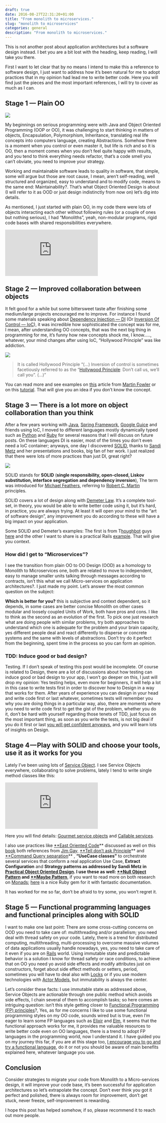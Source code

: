 ```yaml
--- 
draft: true
date: 2016-08-27T22:31:20+01:00
title: "From monolith to microservices."
slug: "monolith to microservices" 
categories: general
description: "From monolith to microservices."
---
```


This is not another post about application architectures but a software design instead. I bet you are a bit lost with the heading, keep reading, I will take you there.

First I want to let clear that by no means I intend to make this a reference to software design, I just want to address how it’s been natural for me to adopt practices that in my opinion had lead me to write better code. Here you will find just the pieces and the most important references, I will try to cover as much as I can.

## Stage 1 — Plain OO

![](https://cdn-images-1.medium.com/max/4000/1*8LEXrs-56k9FLSzhfY_t5A.jpeg)

My beginnings on serious programming were with Java and Object Oriented Programming (OOP or OO), it was challenging to start thinking in matters of objects, Encapsulation, Polymorphism, Inheritance, translating real life concepts into computers language, creating Abstractions. Somehow there is a moment when you control or even master it, but life is rich and so it is OO, then a moment comes when you don’t feel quite happy with results, and you tend to think everything needs refactor, that’s a code smell you can’t obviate, you need to improve your strategy.

Working and maintainable software leads to quality in software, that simple, some will argue but those are root cause, I mean, aren’t self-reading, well structured and organized, easy to understand and to modify code, means to the same end: Maintainability?. That’s what Object Oriented Design is about (I will refer to it as OOD or just design indistinctly from now on) let’s dig into details.

As mentioned, I just started with plain OO, in my code there were lots of objects interacting each other without following rules (or a couple of ones but nothing serious), I had “Monoliths”, yeah, non-modular programs, rigid code bases with shared responsibilities everywhere.

<iframe src="https://medium.com/media/b27c6f145524920d3d48dbe7ed61aba3" frameborder=0></iframe>

## Stage 2 — Improved collaboration between objects

It felt good for a while but some bittersweet taste after finishing some medium/large projects encouraged me to improve. For instance I found some materials speaking about [Dependency Injection — DI](https://en.wikipedia.org/wiki/Dependency_injection) (Or [Inversion Of Control — IoC](https://en.wikipedia.org/wiki/Inversion_of_control)), it was incredible how sophisticated the concept was for me, I mean, after understanding OO concepts, that was the next big thing in programming for me, it’s funny how new concepts shock me, I know….., whatever, your mind changes after using IoC, “Hollywood Principle” was like addiction.

![](https://cdn-images-1.medium.com/max/2000/1*awhx8ZLsnlgieF6wC4j_tg.png)
> It is called Hollywood Principle “(…) Inversion of control is sometimes facetiously referred to as the “[Hollywood Principle](https://en.wikipedia.org/wiki/Hollywood_Principle): Don’t call us, we’ll call you”. (…)”

You can read more and see examples on [this](http://martinfowler.com/articles/injection.html) article from [Martin Fowler](http://martinfowler.com/aboutMe.html) or on this [tutorial](http://www.tutorialspoint.com/spring/spring_dependency_injection.htm). That will give you an idea if you don’t know the concept.

## Stage 3 — There is a lot more on object collaboration than you think

After a few years working with [Java](https://www.java.com/en/), [Spring Framework](https://projects.spring.io/spring-framework/), [Google Guice](https://github.com/google/guice) and friends using IoC, I moved to different languages mostly dynamically typed such as [Python](https://www.python.org/) and [Ruby](https://www.ruby-lang.org/en/) for several reasons that I will discuss on future posts. On these languages DI is easier, most of the times you don’t even need a IoC container; anyways, one day I discovered [SOLID](https://en.wikipedia.org/wiki/SOLID_(object-oriented_design)), thanks to [Sandi Metz](http://www.sandimetz.com/) and her presentations and books, big fan of her work. I just realized that there were lots of more practices than just DI, great right?

![](https://cdn-images-1.medium.com/max/2600/1*1w_0A5uNQHpyGP1mAyXBSQ.jpeg)

SOLID stands for **SOLID** (**single responsibility, open-closed, Liskov substitution, interface segregation and dependency inversion**), The term was introduced for [Michael Feathers](https://en.wikipedia.org/w/index.php?title=Michael_Feathers&action=edit&redlink=1), referring to [Robert C. Martin](https://en.wikipedia.org/wiki/Robert_C._Martin) principles.

SOLID covers a lot of design along with [Demeter Law](https://en.wikipedia.org/wiki/Law_of_Demeter). It’s a complete tool-set, in theory, you would be able to write better code using it, but it’s hard, in practice, you are always trying. At least it will open your mind to the “art of software design”, any improvement you do according to these will have a big impact on your application.

Some SOLID and Demeter’s examples: The first is from T[houghbot](https://robots.thoughtbot.com/back-to-basics-solid) guys [here](https://robots.thoughtbot.com/back-to-basics-solid) and the other I want to share is a practical Rails [example](http://rails-bestpractices.com/posts/2010/07/24/the-law-of-demeter/). That will give you context.

### How did I get to “Microservices”?

I see the transition from plain OO to OO Design (OOD) as a homology to Monolith to Microservices one, both are related to move to independent, easy to manage smaller units talking through messages according to contracts, isn’t this what we call Micro-services on application architectures?. I just made my point. Let’s answer the most common question on the subject:

**Which is better for you?** this is subjective and context dependent, so it depends, in some cases are better concise Monolith on other cases modular and loosely coupled Units of Work, both have pros and cons. I like to think as the second as an evolution of the first. To pick one just research what are doing people with similar problems, try both approaches to understand which one is adequate for the problem and your brain capacity, yes different people deal and react differently to disperse or concrete systems and the same with levels of abstractions. Don’t try do it perfect from the beginning, spent time in the process so you can form an opinion.

### TDD: Induce good or bad design?

Testing. If I don’t speak of testing this post would be incomplete. Of course is related to Design, there are a lot of discussions about how testing can induce good or bad design to your app, I won’t go deeper on this, I just will drop my opinion: Yes testing helps, even more for beginners, it will help a lot in this case to write tests first in order to discover how to Design in a way that works for them. After years of experience you can design in your head and write code first or last whatever, sometimes tests will remember you why you are doing things in a particular way, also, there are moments where you need to write code first to get the gist of the problem, whether you do it, don’t be hard with yourself regarding those tenets of TDD, just focus on the most important thing, as soon as you write the tests, is not big deal if you do it first or last [you will get confident anyways](https://medium.com/@ccverak/getting-confidence-a-software-developer-perspective-1b7fee3bd643#.2decw3lfy), and you will learn lots of insights on Design.

## Stage 4 — Play with SOLID and choose your tools, use it as it works for you

Lately I’ve been using lots of [Service Object](http://stevelorek.com/service-objects.html). I see Service Objects everywhere, collaborating to solve problems, lately I tend to write single method classes like this:

<iframe src="https://medium.com/media/7f2efe8c415aee87ab2b1857c1ba8eb2" frameborder=0></iframe>

Here you will find details: [Gourmet service objects](http://brewhouse.io/blog/2014/04/30/gourmet-service-objects.html) and [Callable services](http://www.rubytapas.com/2012/12/12/episode-035-callable/).

I also use practices like [**East Oriented Code](http://www.saturnflyer.com/blog/jim/2015/02/10/the-4-rules-of-east-oriented-code-rule-1/)** discussed as well on this [book](http://clean-ruby.com/) both references from [Jim Ga](https://twitter.com/saturnflyer)y, [**Tell don’t ask Principle](https://pragprog.com/articles/tell-dont-ask)** and [**Command Query separation](https://pragprog.com/articles/tell-dont-ask)** , **“UseCase classes”** to orchestrate several services that conform a real application Use Case, **Extract Configuration** and **Strategy patterns **as addressed by Sandi Metz in [Practical Object Oriented Design](http://www.poodr.com/). I use these as well: [**Null Object Pattern](https://robots.thoughtbot.com/rails-refactoring-example-introduce-null-object)** and [**Maybe Pattern](https://robots.thoughtbot.com/if-you-gaze-into-nil-nil-gazes-also-into-you)**, if you want to read more on both research on [Monads](https://en.wikipedia.org/wiki/Monad_(functional_programming)); [here](https://github.com/avdi/naught) is a nice Ruby gem for it with fantastic documentation.

It has worked for me so far, don’t be afraid to try some, you won’t regret it.

## Stage 5 — Functional programming languages and functional principles along with SOLID

I want to make one last point: There are some cross-cutting concerns on OOD you need to take care of: multithreading and/or parallelism; you need deal with thread safety on your code. Lately, there is a trend for distributed computing, multithreading, multi-processing to overcome massive volumes of data applications usually handle nowadays, yes, you need to take care of it even if you are on [Rails](https://bearmetal.eu/theden/how-do-i-know-whether-my-rails-app-is-thread-safe-or-not/) world. Using immutable state and predictable behavior is a solution I know for thread safety or race conditions, to achieve that on OO you need yo avoid side effects and modify attributes just on constructors, forget about side effect methods or setters, period, sometimes you will have to deal also with [Locks](https://en.wikipedia.org/wiki/Lock_(computer_science)) or if you use modern technologies with [Actor Models](https://en.wikipedia.org/wiki/Actor_model), but immutability is always the center.

Let’s consider these facts: I use immutable state as addressed above, Service Objects are actionable through one public method which avoids side effects, I chain several of them to accomplish tasks; so here comes an intriguing question: isn’t this style getting closer to [Functional Programming (FP) principles](https://en.wikipedia.org/wiki/Functional_programming)?, Yes, as for me concerns I like to use some functional programming styles on my OO code, sounds wired but is true, even I’m eager to learn some FP languages such as [Elixir](http://elixir-lang.org/) and [Elm](http://elm-lang.org/), it seems that the functional approach works for me, it provides me valuable resources to write better code even on OO languages, there is a trend to adopt FP languages in the programming world, now I understand it. I have guided you on my journey this far, if you are at this stage too, [I encourage you to go and try a functional language](https://www.youtube.com/watch?v=bmFKEewRRQg), do it or not you should be aware of main benefits explained here, whatever language you use.

## Conclusion

Consider strategies to migrate your code from Monolith to a Micro-services design, it will improve your code base, it’s been successful for application architectures so let’s extrapolate the concept. Don’t ever think you got it perfect and polished, there is always room for improvement, don’t get stuck, never freeze, self-improvement is rewarding.

I hope this post has helped somehow, if so, please recommend it to reach out more people.
